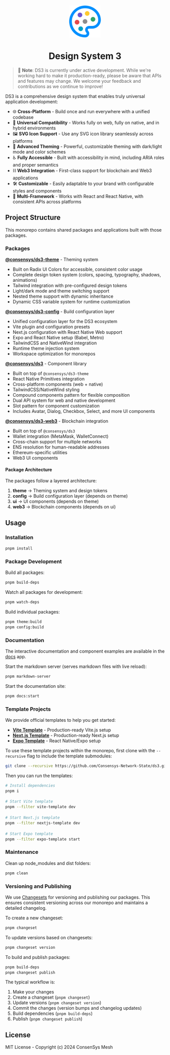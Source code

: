 <p align="center">
  <img src="assets/ds3.png" alt="DS3 Logo" width="100" />
</p>

<h1 align="center">Design System 3</h1>

> 🚧 **Note**: DS3 is currently under active development. While we're working hard to make it production-ready, please be aware that APIs and features may change. We welcome your feedback and contributions as we continue to improve!

DS3 is a comprehensive design system that enables truly universal application development:

- 🌐 **Cross-Platform** - Build once and run everywhere with a unified codebase
- 🔄 **Universal Compatibility** - Works fully on web, fully on native, and in hybrid environments
- 🖼️ **SVG Icon Support** - Use any SVG icon library seamlessly across platforms
- 🎨 **Advanced Theming** - Powerful, customizable theming with dark/light mode and color schemes
- ♿ **Fully Accessible** - Built with accessibility in mind, including ARIA roles and proper semantics
- ⛓️ **Web3 Integration** - First-class support for blockchain and Web3 applications
- 🛠️ **Customizable** - Easily adaptable to your brand with configurable styles and components
- 🧩 **Multi-Framework** - Works with React and React Native, with consistent APIs across platforms

## Project Structure

This monorepo contains shared packages and applications built with those packages.

### Packages

**[@consensys/ds3-theme](packages/theme)** - Theming system
  - Built on Radix UI Colors for accessible, consistent color usage
  - Complete design token system (colors, spacing, typography, shadows, animations)
  - Tailwind integration with pre-configured design tokens
  - Light/dark mode and theme switching support
  - Nested theme support with dynamic inheritance
  - Dynamic CSS variable system for runtime customization

**[@consensys/ds3-config](packages/config)** - Build configuration layer
  - Unified configuration layer for the DS3 ecosystem
  - Vite plugin and configuration presets
  - Next.js configuration with React Native Web support
  - Expo and React Native setup (Babel, Metro)
  - TailwindCSS and NativeWind integration
  - Runtime theme injection system
  - Workspace optimization for monorepos

**[@consensys/ds3](packages/ui)** - Component library
  - Built on top of `@consensys/ds3-theme`
  - React Native Primitives integration
  - Cross-platform components (web + native)
  - TailwindCSS/NativeWind styling
  - Compound components pattern for flexible composition
  - Dual API system for web and native development
  - Slot pattern for component customization
  - Includes Avatar, Dialog, Checkbox, Select, and more UI components

**[@consensys/ds3-web3](packages/web3)** - Blockchain integration
  - Built on top of `@consensys/ds3`
  - Wallet integration (MetaMask, WalletConnect)
  - Cross-chain support for multiple networks
  - ENS resolution for human-readable addresses
  - Ethereum-specific utilities
  - Web3 UI components

#### Package Architecture

The packages follow a layered architecture:
1. **theme** → Theming system and design tokens
2. **config** → Build configuration layer (depends on theme)
3. **ui** → UI components (depends on theme)
4. **web3** → Blockchain components (depends on ui)

## Usage

### Installation

```bash
pnpm install
```

### Package Development

Build all packages:
```bash
pnpm build-deps
```

Watch all packages for development:
```bash
pnpm watch-deps
```

Build individual packages:
```bash
pnpm theme:build
pnpm config:build
```

### Documentation

The interactive documentation and component examples are available in the [docs](apps/docs) app.

Start the markdown server (serves markdown files with live reload):
```bash
pnpm markdown-server
```

Start the documentation site:
```bash
pnpm docs:start
```

### Template Projects

We provide official templates to help you get started:

- **[Vite Template](https://github.com/Consensys-Network-State/ds3-vite-template)** - Production-ready Vite.js setup
- **[Next.js Template](https://github.com/Consensys-Network-State/ds3-nextjs-template)** - Production-ready Next.js setup
- **[Expo Template](https://github.com/Consensys-Network-State/ds3-expo-template)** - React Native/Expo setup

To use these template projects within the monorepo, first clone with the `--recursive` flag to include the template submodules:

```bash
git clone --recursive https://github.com/Consensys-Network-State/ds3.git ds3             
```

Then you can run the templates:

```bash
# Install dependencies
pnpm i

# Start Vite template
pnpm --filter vite-template dev

# Start Next.js template
pnpm --filter nextjs-template dev

# Start Expo template
pnpm --filter expo-template start
```

### Maintenance

Clean up node_modules and dist folders:
```bash
pnpm clean
```

### Versioning and Publishing

We use [Changesets](https://github.com/changesets/changesets) for versioning and publishing our packages. This ensures consistent versioning across our monorepo and maintains a detailed changelog.

To create a new changeset:
```bash
pnpm changeset
```

To update versions based on changesets:
```bash
pnpm changeset version
```

To build and publish packages:
```bash
pnpm build-deps
pnpm changeset publish
```

The typical workflow is:
1. Make your changes
2. Create a changeset (`pnpm changeset`)
3. Update versions (`pnpm changeset version`)
4. Commit the changes (version bumps and changelog updates)
5. Build dependencies (`pnpm build-deps`)
6. Publish (`pnpm changeset publish`)

## License

MIT License - Copyright (c) 2024 ConsenSys Mesh
